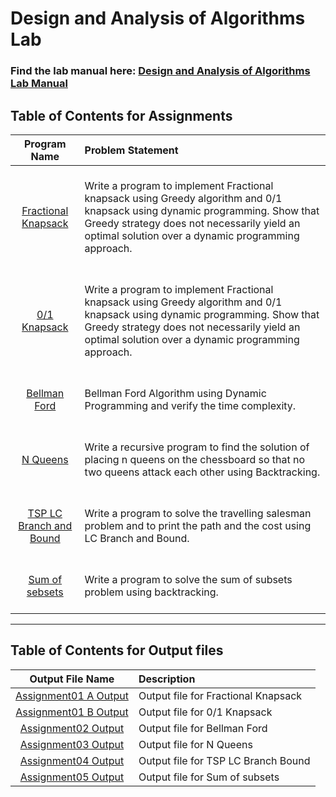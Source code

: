# Design and Analysis of Algorithms Lab

### Find the lab manual here: [Design and Analysis of Algorithms Lab Manual](LP1.pdf)

## Table of Contents for Assignments

|                                 Program Name                                  | Problem Statement                                                                                                                                                                                                                               |
| :---------------------------------------------------------------------------: | :---------------------------------------------------------------------------------------------------------------------------------------------------------------------------------------------------------------------------------------------- |
|      [Fractional Knapsack](Assignment01%20A%20-%20Fractional%20Knapsack)      | <br>Write a program to implement Fractional knapsack using Greedy algorithm and 0/1 knapsack using dynamic programming. Show that Greedy strategy does not necessarily yield an optimal solution over a dynamic programming approach. <br> <br> |
|            [0/1 Knapsack](Assignment01%20B%20-%200%3A1%20Knapsack)            | <br>Write a program to implement Fractional knapsack using Greedy algorithm and 0/1 knapsack using dynamic programming. Show that Greedy strategy does not necessarily yield an optimal solution over a dynamic programming approach. <br> <br> |
|         [Bellman Ford](Assignment02%20-%20Bellman%20Ford%20Algorithm)         | <br>Bellman Ford Algorithm using Dynamic Programming and verify the time complexity. <br> <br>                                                                                                                                                  |
|                   [N Queens](Assignment03%20-%20N%20Queens)                   | <br>Write a recursive program to find the solution of placing n queens on the chessboard so that no two queens attack each other using Backtracking. <br> <br>                                                                                  |
| [TSP LC Branch and Bound](Assignment04%20-%20TSP%20LC%20Branch%20and%20Bound) | <br>Write a program to solve the travelling salesman problem and to print the path and the cost using LC Branch and Bound. <br> <br>                                                                                                            |
|            [Sum of sebsets](Assignment05%20-%20Sum%20of%20subsets)            | <br>Write a program to solve the sum of subsets problem using backtracking. <br> <br>                                                                                                                                                           |

<hr>

## Table of Contents for Output files

|                                   Output File Name                                   | Description                         |
| :----------------------------------------------------------------------------------: | :---------------------------------- |
|   [Assignment01 A Output](Assignment01%20A%20-%20Fractional%20Knapsack/output.txt)   | Output file for Fractional Knapsack |
|     [Assignment01 B Output](Assignment01%20B%20-%200%3A1%20Knapsack/output.txt)      | Output file for 0/1 Knapsack        |
|   [Assignment02 Output](Assignment02%20-%20Bellman%20Ford%20Algorithm/output.txt)    | Output file for Bellman Ford        |
|           [Assignment03 Output](Assignment03%20-%20N%20Queens/output.txt)            | Output file for N Queens            |
| [Assignment04 Output](Assignment04%20-%20TSP%20LC%20Branch%20and%20Bound/output.txt) | Output file for TSP LC Branch Bound |
|       [Assignment05 Output](Assignment05%20-%20Sum%20of%20subsets/output.txt)        | Output file for Sum of subsets      |
